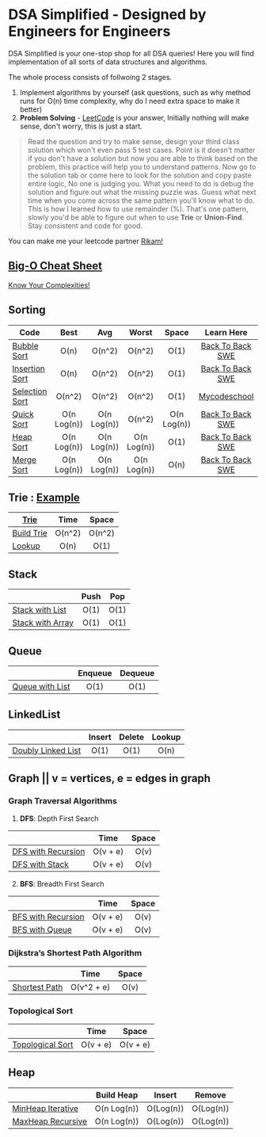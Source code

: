 # DSA Simplified - Designed by Engineers for Engineers
DSA Simplified is your one-stop shop for all DSA queries! Here you will find implementation of all sorts of data structures and algorithms. 

The whole process consists of follwoing 2 stages.
1. Implement algorithms by yourself (ask questions, such as why method runs for O(n) time complexity, why do I need extra space to make it better)
2. **Problem Solving** - [LeetCode](https://leetcode.com/) is your answer, Initially nothing will make sense, don't worry, this is just a start. 
>Read the question and try to make sense, design your third class solution which won't even pass 5 test cases. Point is it doesn't matter if you don't have a solution
but now you are able to think based on the problem, this practice will help you to understand patterns. Now go to the solution tab or come here to look for the solution and copy paste entire logic, No one is judging you. What you need to do is debug the solution and figure out what the missing puzzle was. Guess what next time when you come across the same pattern you'll know what to do. This is how I learned how to use remainder (%). That's one pattern, slowly you'd be able to figure out when to use **Trie** or **Union-Find**. Stay consistent and code for good.

You can make me your leetcode partner [Rikam!](https://leetcode.com/rikam/)

## [Big-O Cheat Sheet](https://www.bigocheatsheet.com/) 
[Know Your Complexities!](https://www.bigocheatsheet.com/) 

## Sorting
|     Code        | Best        | Avg         | Worst       | Space       | Learn Here  |
| ----------------|:-----------:|:-----------:|:-----------:|:-----------:|:-----------:|
| [Bubble Sort](https://github.com/RikamPalkar/DSA/blob/main/Sorting/BubbleSort.cs)     | O(n)        | O(n^2)      | O(n^2)      | O(1)        |[Back To Back SWE](https://www.youtube.com/watch?v=euPlXW7dnlI) |
| [Insertion Sort](https://github.com/RikamPalkar/DSA/blob/main/Sorting/InsertionSort.cs)  | O(n)        | O(n^2)      | O(n^2)      | O(1)        |[Back To Back SWE](https://www.youtube.com/watch?v=ufIET8dMnus) |  
| [Selection Sort](https://github.com/RikamPalkar/DSA/blob/main/Sorting/SelectionSort.cs)  | O(n^2)      | O(n^2)      | O(n^2)      | O(1)        |[Mycodeschool](https://www.youtube.com/watch?v=GUDLRan2DWM) |
| [Quick Sort](https://github.com/RikamPalkar/DSA/blob/main/Sorting/QuickSort.cs)      | O(n Log(n)) | O(n Log(n)) | O(n^2)      | O(n Log(n)) |[Back To Back SWE](https://www.youtube.com/watch?v=uXBnyYuwPe8) |  
| [Heap Sort](https://github.com/RikamPalkar/DSA/blob/main/Sorting/HeapSort.cs)       | O(n Log(n)) | O(n Log(n)) | O(n Log(n)) | O(1)        |[Back To Back SWE](https://www.youtube.com/watch?v=k72DtCnY4MU&t=1107s) |
| [Merge Sort](https://github.com/RikamPalkar/DSA/blob/main/Sorting/MergeSort%20Optimized.cs)      | O(n Log(n)) | O(n Log(n)) | O(n Log(n)) | O(n)        |[Back To Back SWE](https://www.youtube.com/watch?v=GfRQvf7MB3k) |

## Trie : [Example](https://github.com/RikamPalkar/DSA-Simplified/blob/main/Trie/Trie%20example.PNG)
|  [Trie](https://github.com/RikamPalkar/DSA-Simplified/blob/main/Trie/Trie%20example.PNG)              | Time        | Space       |
| ----------------|:-----------:|:-----------:|
| [Build Trie](https://github.com/RikamPalkar/DSA/blob/main/Trie/SuffixTrie.cs)      | O(n^2)      | O(n^2)      |
| [Lookup](https://github.com/RikamPalkar/DSA/blob/main/Trie/SuffixTrie.cs)          | O(n)        | O(1)        |

## Stack
|                 | Push        | Pop         |
| ----------------|:-----------:|:-----------:|
| [Stack with List](https://github.com/RikamPalkar/DSA/blob/main/Stack/Stack%20with%20list.cs)      | O(1)      | O(1)      |
| [Stack with Array](https://github.com/RikamPalkar/DSA/blob/main/Stack/Stack%20with%20array.cs)          | O(1)        | O(1)        |

## Queue
|                 | Enqueue     | Dequeue     |
| ----------------|:-----------:|:-----------:|
| [Queue with List](https://github.com/RikamPalkar/DSA/blob/main/Queue/Queue.cs)      | O(1)      | O(1)      |

## LinkedList
|                 | Insert      | Delete      |Lookup      |
| ----------------|:-----------:|:-----------:|:-----------:|
| [Doubly Linked List](https://github.com/RikamPalkar/DSA-Simplified/blob/main/LinkedList/DoublyLinkedList.cs)      | O(1)      | O(1)      | O(n)      |


## Graph ||  v = vertices, e = edges in graph
### Graph Traversal Algorithms
1. **DFS**: Depth First Search

|                 | Time        | Space       |
| ----------------|:-----------:|:-----------:|
| [DFS with Recursion](https://github.com/RikamPalkar/DSA-Simplified/blob/main/Graphs/Graph%20Traversal%20Algorithms/DFS/DFS%20Recursion.cs)   |O(v + e)   | O(v)        |
| [DFS with Stack](https://github.com/RikamPalkar/DSA-Simplified/blob/main/Graphs/Graph%20Traversal%20Algorithms/DFS/DFS%20Stack.cs)   |O(v + e)   | O(v)        |

2. **BFS**: Breadth First Search

|                 | Time        | Space       |
| ----------------|:-----------:|:-----------:|
| [BFS with Recursion](https://github.com/RikamPalkar/DSA/blob/main/Graphs/Graph%20Traversal%20Algorithms/BFS/BFS%20Recursion.cs)   |O(v + e)   | O(v)        |
| [BFS with Queue](https://github.com/RikamPalkar/DSA/blob/main/Graphs/Graph%20Traversal%20Algorithms/BFS/BFS%20Queue.cs)   |O(v + e)   | O(v)        |


### Dijkstra’s Shortest Path Algorithm

|                 | Time        | Space       |
| ----------------|:-----------:|:-----------:|
| [Shortest Path](https://github.com/RikamPalkar/DSA/blob/main/Graphs/Dijkstra%20Algorithm/Dijkstra's%20Algorithm.cs)   |O(v^2 + e)   | O(v)        |

### Topological Sort

|                 | Time        | Space       |
| ----------------|:-----------:|:-----------:|
| [Topological Sort](https://github.com/RikamPalkar/DSA-Simplified/blob/main/Graphs/Topological%20Sort/TopologicalSort.cs)   |O(v + e)   | O(v + e)  |

## Heap
|                 | Build Heap  | Insert      |    Remove   | 
| ----------------|:-----------:|:-----------:|:-----------:|
| [MinHeap Iterative](https://github.com/RikamPalkar/DSA-Simplified/blob/main/Heap/MinHeap.cs)      | O(n Log(n))      | O(Log(n))      | O(Log(n))     |
| [MaxHeap Recursive](https://github.com/RikamPalkar/DSA-Simplified/blob/main/Heap/MaxHeap.cs)      | O(n Log(n))      | O(Log(n))      | O(Log(n))     |
